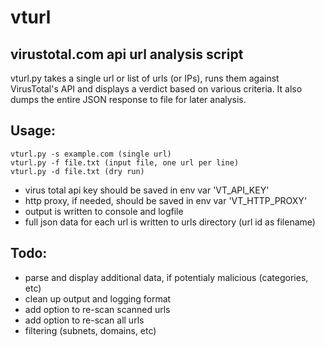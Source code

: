 # vturl

## virustotal.com api url analysis script

vturl.py takes a single url or list of urls (or IPs), runs them against VirusTotal's API and displays a verdict based on various criteria. It also dumps the entire JSON response to file for later analysis. 

## Usage:  

```
vturl.py -s example.com (single url)
vturl.py -f file.txt (input file, one url per line)
vturl.py -d file.txt (dry run)
```

- virus total api key should be saved in env var 'VT_API_KEY'
- http proxy, if needed, should be saved in env var 'VT_HTTP_PROXY'
- output is written to console and logfile
- full json data for each url is written to urls directory (url id as filename)

## Todo:  

- parse and display additional data, if potentialy malicious (categories, etc)
- clean up output and logging format
- add option to re-scan scanned urls
- add option to re-scan all urls
- filtering (subnets, domains, etc)
